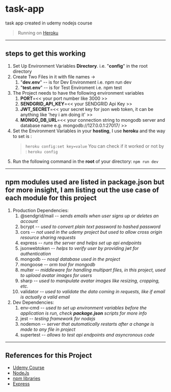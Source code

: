 # task-app
task app created in udemy nodejs course
> Running on [Heroku](https://guliany-task-manager.herokuapp.com/)
---
## steps to get this working
1. Set Up Environment Variables **Directory**. i.e. "**config**" in the root directory
2. Create Two Files in it with file names ->
    1. "**dev.env**" -- is for Dev Environment i.e. npm run dev
    2. "**test.env**" -- is for Test Enviroment i.e. npm test
3. The Project needs to have the following environment variables
    1. **PORT**=<< your port number like 3000 >>
    2. **SENDGRID_API_KEY**=<< your SENDGRID Api Key >>
    3. **JWT_SECRET**=<< your secret key for json web token, it can be anything like 'hey i am doing it' >>
    4. **MONGO_DB_URL**=<< your connection string to mongodb server and database name e.g. mongodb://127.0.0.1:27017/<yourDBName> >>
4. Set the Environment Variables in your **hosting**, I use **heroku** and the way to set is :
    > `heroku config:set key=value`
    > You can check if it worked or not by :
    > `heroku config`
5. Run the following command in the **root** of your directory: 
    `npm run dev`
---
## npm modules used are listed in package.json but for more insight, I am listing out the use case of each module for this project
1. Production Dependencies:
    1. @sendgrid/mail -- *sends emails when user signs up or deletes an account*
    2. bcrypt -- *used to convert plain text password to hashed password*
    3. cors -- *not used in the udemy project but used to allow cross origin resource sharing requests*
    4. express -- *runs the server and helps set up api endpoints*
    5. jsonwebtoken -- *helps to verify user by providing jwt for authentication*
    6. mongodb -- *nosql database used in the project*
    7. mongoose -- *orm tool for mongodb*
    8. multer -- *middleware for handling multipart files, in this project, used to upload avatar images for users*
    9. sharp -- *used to manipulate avatar images like resizing, cropping, etc.*
    10. validator -- *used to validate the data coming in requests, like if email is actually a valid email*
2. Dev Dependencies:
    1. env-cmd -- *used to set up environment variables before the application is run, check **package.json** scripts for more info*
    2. jest -- *testing framework for nodejs*
    3. nodemon -- *server that automatically restarts after a change is made to any file in project*
    4. supertest -- *allows to test api endpoints and asyncronous code*
---
## References for this Project
* [Udemy Course](https://www.udemy.com/course/the-complete-nodejs-developer-course-2/)
* [NodeJs](https://nodejs.org/en/)
* [npm libraries](https://www.npmjs.com/)
* [Express](https://expressjs.com/)
